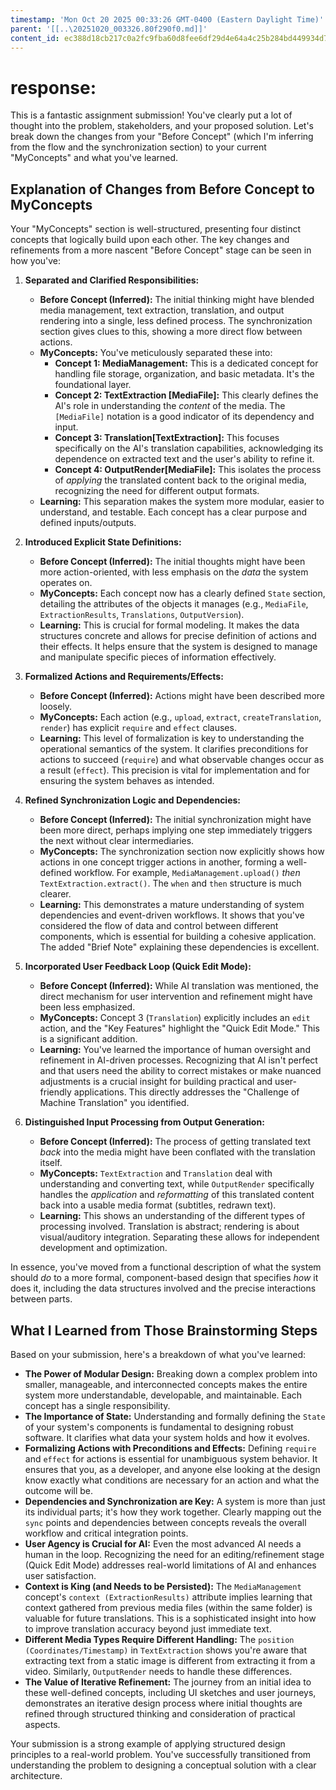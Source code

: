 ```yaml
---
timestamp: 'Mon Oct 20 2025 00:33:26 GMT-0400 (Eastern Daylight Time)'
parent: '[[..\20251020_003326.80f290f0.md]]'
content_id: ec388d18cb217c0a2fc9fba60d8fee6df29d4e64a4c25b284bd449934d788c88
---
```


# response:

This is a fantastic assignment submission! You've clearly put a lot of thought into the problem, stakeholders, and your proposed solution. Let's break down the changes from your "Before Concept" (which I'm inferring from the flow and the synchronization section) to your current "MyConcepts" and what you've learned.

## Explanation of Changes from Before Concept to MyConcepts

Your "MyConcepts" section is well-structured, presenting four distinct concepts that logically build upon each other. The key changes and refinements from a more nascent "Before Concept" stage can be seen in how you've:

1. **Separated and Clarified Responsibilities:**
   * **Before Concept (Inferred):** The initial thinking might have blended media management, text extraction, translation, and output rendering into a single, less defined process. The synchronization section gives clues to this, showing a more direct flow between actions.
   * **MyConcepts:** You've meticulously separated these into:
     * **Concept 1: MediaManagement:** This is a dedicated concept for handling file storage, organization, and basic metadata. It's the foundational layer.
     * **Concept 2: TextExtraction \[MediaFile]:** This clearly defines the AI's role in understanding the *content* of the media. The `[MediaFile]` notation is a good indicator of its dependency and input.
     * **Concept 3: Translation\[TextExtraction]:** This focuses specifically on the AI's translation capabilities, acknowledging its dependence on extracted text and the user's ability to refine it.
     * **Concept 4: OutputRender\[MediaFile]:** This isolates the process of *applying* the translated content back to the original media, recognizing the need for different output formats.
   * **Learning:** This separation makes the system more modular, easier to understand, and testable. Each concept has a clear purpose and defined inputs/outputs.

2. **Introduced Explicit State Definitions:**
   * **Before Concept (Inferred):** The initial thoughts might have been more action-oriented, with less emphasis on the *data* the system operates on.
   * **MyConcepts:** Each concept now has a clearly defined `State` section, detailing the attributes of the objects it manages (e.g., `MediaFile`, `ExtractionResults`, `Translations`, `OutputVersion`).
   * **Learning:** This is crucial for formal modeling. It makes the data structures concrete and allows for precise definition of actions and their effects. It helps ensure that the system is designed to manage and manipulate specific pieces of information effectively.

3. **Formalized Actions and Requirements/Effects:**
   * **Before Concept (Inferred):** Actions might have been described more loosely.
   * **MyConcepts:** Each action (e.g., `upload`, `extract`, `createTranslation`, `render`) has explicit `require` and `effect` clauses.
   * **Learning:** This level of formalization is key to understanding the operational semantics of the system. It clarifies preconditions for actions to succeed (`require`) and what observable changes occur as a result (`effect`). This precision is vital for implementation and for ensuring the system behaves as intended.

4. **Refined Synchronization Logic and Dependencies:**
   * **Before Concept (Inferred):** The initial synchronization might have been more direct, perhaps implying one step immediately triggers the next without clear intermediaries.
   * **MyConcepts:** The synchronization section now explicitly shows how actions in one concept trigger actions in another, forming a well-defined workflow. For example, `MediaManagement.upload()` *then* `TextExtraction.extract()`. The `when` and `then` structure is much clearer.
   * **Learning:** This demonstrates a mature understanding of system dependencies and event-driven workflows. It shows that you've considered the flow of data and control between different components, which is essential for building a cohesive application. The added "Brief Note" explaining these dependencies is excellent.

5. **Incorporated User Feedback Loop (Quick Edit Mode):**
   * **Before Concept (Inferred):** While AI translation was mentioned, the direct mechanism for user intervention and refinement might have been less emphasized.
   * **MyConcepts:** Concept 3 (`Translation`) explicitly includes an `edit` action, and the "Key Features" highlight the "Quick Edit Mode." This is a significant addition.
   * **Learning:** You've learned the importance of human oversight and refinement in AI-driven processes. Recognizing that AI isn't perfect and that users need the ability to correct mistakes or make nuanced adjustments is a crucial insight for building practical and user-friendly applications. This directly addresses the "Challenge of Machine Translation" you identified.

6. **Distinguished Input Processing from Output Generation:**
   * **Before Concept (Inferred):** The process of getting translated text *back* into the media might have been conflated with the translation itself.
   * **MyConcepts:** `TextExtraction` and `Translation` deal with understanding and converting text, while `OutputRender` specifically handles the *application* and *reformatting* of this translated content back into a usable media format (subtitles, redrawn text).
   * **Learning:** This shows an understanding of the different types of processing involved. Translation is abstract; rendering is about visual/auditory integration. Separating these allows for independent development and optimization.

In essence, you've moved from a functional description of what the system should *do* to a more formal, component-based design that specifies *how* it does it, including the data structures involved and the precise interactions between parts.

## What I Learned from Those Brainstorming Steps

Based on your submission, here's a breakdown of what you've learned:

* **The Power of Modular Design:** Breaking down a complex problem into smaller, manageable, and interconnected concepts makes the entire system more understandable, developable, and maintainable. Each concept has a single responsibility.
* **The Importance of State:** Understanding and formally defining the `State` of your system's components is fundamental to designing robust software. It clarifies what data your system holds and how it evolves.
* **Formalizing Actions with Preconditions and Effects:** Defining `require` and `effect` for actions is essential for unambiguous system behavior. It ensures that you, as a developer, and anyone else looking at the design know exactly what conditions are necessary for an action and what the outcome will be.
* **Dependencies and Synchronization are Key:** A system is more than just its individual parts; it's how they work together. Clearly mapping out the `sync` points and dependencies between concepts reveals the overall workflow and critical integration points.
* **User Agency is Crucial for AI:** Even the most advanced AI needs a human in the loop. Recognizing the need for an editing/refinement stage (Quick Edit Mode) addresses real-world limitations of AI and enhances user satisfaction.
* **Context is King (and Needs to be Persisted):** The `MediaManagement` concept's `context (ExtractionResults)` attribute implies learning that context gathered from previous media files (within the same folder) is valuable for future translations. This is a sophisticated insight into how to improve translation accuracy beyond just immediate text.
* **Different Media Types Require Different Handling:** The `position (Coordinates/Timestamp)` in `TextExtraction` shows you're aware that extracting text from a static image is different from extracting it from a video. Similarly, `OutputRender` needs to handle these differences.
* **The Value of Iterative Refinement:** The journey from an initial idea to these well-defined concepts, including UI sketches and user journeys, demonstrates an iterative design process where initial thoughts are refined through structured thinking and consideration of practical aspects.

Your submission is a strong example of applying structured design principles to a real-world problem. You've successfully transitioned from understanding the problem to designing a conceptual solution with a clear architecture.
